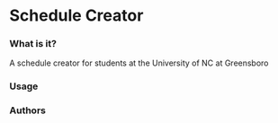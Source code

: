 # Schedule Creator 


### What is it?

A schedule creator for students at the University of NC at Greensboro


### Usage


### Authors
